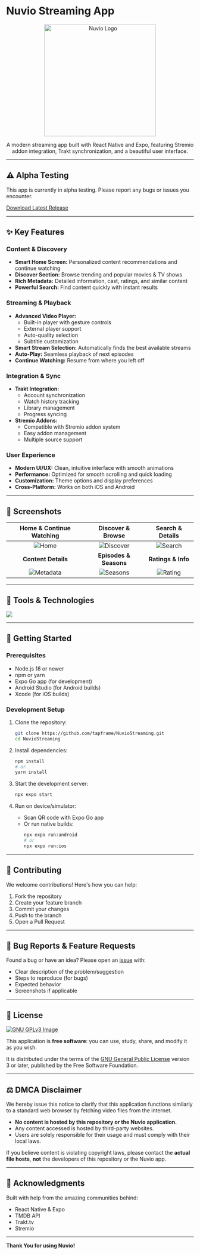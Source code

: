 #  Nuvio Streaming App

<p align="center">
  <img src="assets/titlelogo.png" alt="Nuvio Logo" width="300"/>
</p>

<p align="center">
  A modern streaming app built with React Native and Expo, featuring Stremio addon integration, Trakt synchronization, and a beautiful user interface.
</p>

---

## ⚠️ Alpha Testing
This app is currently in alpha testing. Please report any bugs or issues you encounter.

[Download Latest Release](https://github.com/tapframe/NuvioStreaming/tags)

---

## ✨ Key Features 

### Content & Discovery
- **Smart Home Screen:** Personalized content recommendations and continue watching
- **Discover Section:** Browse trending and popular movies & TV shows
- **Rich Metadata:** Detailed information, cast, ratings, and similar content
- **Powerful Search:** Find content quickly with instant results

### Streaming & Playback
- **Advanced Video Player:** 
  - Built-in player with gesture controls
  - External player support
  - Auto-quality selection
  - Subtitle customization
- **Smart Stream Selection:** Automatically finds the best available streams
- **Auto-Play:** Seamless playback of next episodes
- **Continue Watching:** Resume from where you left off

### Integration & Sync
- **Trakt Integration:**
  - Account synchronization
  - Watch history tracking
  - Library management
  - Progress syncing
- **Stremio Addons:**
  - Compatible with Stremio addon system
  - Easy addon management
  - Multiple source support

### User Experience
- **Modern UI/UX:** Clean, intuitive interface with smooth animations
- **Performance:** Optimized for smooth scrolling and quick loading
- **Customization:** Theme options and display preferences
- **Cross-Platform:** Works on both iOS and Android

---

## 📸 Screenshots

| Home & Continue Watching | Discover & Browse | Search & Details |
|:-----------------------:|:-----------------:|:----------------:|
| ![Home](src/assets/home.jpg) | ![Discover](src/assets/discover.jpg) | ![Search](src/assets/search.jpg) |
| **Content Details** | **Episodes & Seasons** | **Ratings & Info** |
| ![Metadata](src/assets/metadascreen.jpg) | ![Seasons](src/assets/seasonandepisode.jpg) | ![Rating](src/assets/ratingscreen.jpg) |

---

## 🧰 Tools & Technologies

<p align="left">
  <a href="https://skillicons.dev">
    <img src="https://skillicons.dev/icons?i=react,typescript,nodejs,expo,github,githubactions&theme=light&perline=6" />
  </a>
</p>

---

## 🚀 Getting Started

### Prerequisites
- Node.js 18 or newer
- npm or yarn
- Expo Go app (for development)
- Android Studio (for Android builds)
- Xcode (for iOS builds)

### Development Setup
1. Clone the repository:
   ```bash
   git clone https://github.com/tapframe/NuvioStreaming.git
   cd NuvioStreaming
   ```

2. Install dependencies:
   ```bash
   npm install
   # or
   yarn install
   ```

3. Start the development server:
   ```bash
   npx expo start
   ```

4. Run on device/simulator:
   - Scan QR code with Expo Go app
   - Or run native builds:
     ```bash
     npx expo run:android
     # or
     npx expo run:ios
     ```

---

## 🤝 Contributing

We welcome contributions! Here's how you can help:

1. Fork the repository
2. Create your feature branch 
3. Commit your changes 
4. Push to the branch 
5. Open a Pull Request

---

## 🐛 Bug Reports & Feature Requests

Found a bug or have an idea? Please open an [issue](https://github.com/tapframe/NuvioStreaming/issues) with:
- Clear description of the problem/suggestion
- Steps to reproduce (for bugs)
- Expected behavior
- Screenshots if applicable

---



## 📄 License

[![GNU GPLv3 Image](https://www.gnu.org/graphics/gplv3-127x51.png)](http://www.gnu.org/licenses/gpl-3.0.en.html)

This application is **free software**: you can use, study, share, and modify it as you wish.

It is distributed under the terms of the [GNU General Public License](https://www.gnu.org/licenses/gpl.html) version 3 or later, published by the Free Software Foundation.

---

## ⚖️ DMCA Disclaimer

We hereby issue this notice to clarify that this application functions similarly to a standard web browser by fetching video files from the internet.

- **No content is hosted by this repository or the Nuvio application.**
- Any content accessed is hosted by third-party websites.
- Users are solely responsible for their usage and must comply with their local laws.

If you believe content is violating copyright laws, please contact the **actual file hosts**, **not** the developers of this repository or the Nuvio app.

---

## 🙏 Acknowledgments

Built with help from the amazing communities behind:
- React Native & Expo
- TMDB API
- Trakt.tv
- Stremio

---

**Thank You for using Nuvio!** 